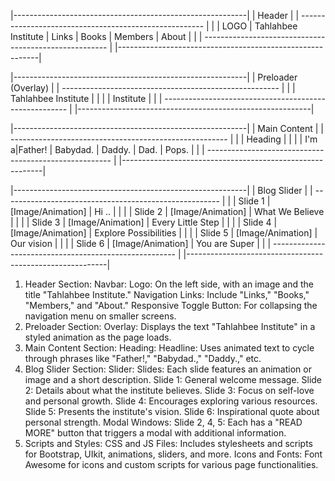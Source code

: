 |----------------------------------------------------------|
|                       Header                             |
|  ------------------------------------------------------  |
|  | LOGO  | Tahlahbee Institute              | Links | Books | Members | About |  |
|  ------------------------------------------------------  |
|----------------------------------------------------------|

|----------------------------------------------------------|
|                       Preloader (Overlay)                 |
|  ------------------------------------------------------  |
|  |  Tahlahbee Institute                                 |  |
|  |  Institute                                          |  |
|  ------------------------------------------------------  |
|----------------------------------------------------------|

|----------------------------------------------------------|
|                     Main Content                         |
|  ------------------------------------------------------  |
|  |                      Heading                           |  |
|  |  I'm a|Father! | Babydad. | Daddy. | Dad. | Pops.   |  |
|  ------------------------------------------------------  |
|----------------------------------------------------------|

|----------------------------------------------------------|
|                     Blog Slider                          |
|  ------------------------------------------------------  |
|  | Slide 1  | [Image/Animation] | Hi ..                |  |
|  | Slide 2  | [Image/Animation] | What We Believe       |  |
|  | Slide 3  | [Image/Animation] | Every Little Step     |  |
|  | Slide 4  | [Image/Animation] | Explore Possibilities |  |
|  | Slide 5  | [Image/Animation] | Our vision           |  |
|  | Slide 6  | [Image/Animation] | You are Super        |  |
|  ------------------------------------------------------  |
|----------------------------------------------------------|


1. Header Section:
Navbar:
Logo: On the left side, with an image and the title "Tahlahbee Institute."
Navigation Links: Include "Links," "Books," "Members," and "About."
Responsive Toggle Button: For collapsing the navigation menu on smaller screens.
2. Preloader Section:
Overlay:
Displays the text "Tahlahbee Institute" in a styled animation as the page loads.
3. Main Content Section:
Heading:
Headline: Uses animated text to cycle through phrases like "Father!," "Babydad.," "Daddy.," etc.
4. Blog Slider Section:
Slider:
Slides: Each slide features an animation or image and a short description.
Slide 1: General welcome message.
Slide 2: Details about what the institute believes.
Slide 3: Focus on self-love and personal growth.
Slide 4: Encourages exploring various resources.
Slide 5: Presents the institute's vision.
Slide 6: Inspirational quote about personal strength.
Modal Windows:
Slide 2, 4, 5: Each has a "READ MORE" button that triggers a modal with additional information.
5. Scripts and Styles:
CSS and JS Files: Includes stylesheets and scripts for Bootstrap, UIkit, animations, sliders, and more.
Icons and Fonts: Font Awesome for icons and custom scripts for various page functionalities.
